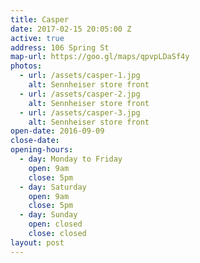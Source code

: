 ```yaml
---
title: Casper
date: 2017-02-15 20:05:00 Z
active: true
address: 106 Spring St
map-url: https://goo.gl/maps/qpvpLDaSf4y
photos:
  - url: /assets/casper-1.jpg
    alt: Sennheiser store front
  - url: /assets/casper-2.jpg
    alt: Sennheiser store front
  - url: /assets/casper-3.jpg
    alt: Sennheiser store front
open-date: 2016-09-09
close-date:
opening-hours:
  - day: Monday to Friday
    open: 9am
    close: 5pm
  - day: Saturday
    open: 9am
    close: 5pm
  - day: Sunday
    open: closed
    close: closed
layout: post
---
```

